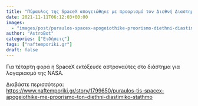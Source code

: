 ```yaml
---
title: "Πύραυλος της SpaceX απογειώθηκε με προορισμό τον Διεθνή Διαστημικό Σταθμό"
date: 2021-11-11T06:12:03+00:00
images:
  - "images/post/puraulos-spacex-apogeiothike-proorismo-diethni-diastimiko-stathmo.jpg"
author: "AstroBot"
categories: ["Ειδήσεις"]
tags: ["naftemporiki.gr"]
draft: false
---
```


Για τέταρτη φορά η SpaceX εκτόξευσε αστροναύτες στο διάστημα για λογαριασμό της NASA.

Διαβάστε περισσότερα: https://www.naftemporiki.gr/story/1799650/puraulos-tis-spacex-apogeiothike-me-proorismo-ton-diethni-diastimiko-stathmo
